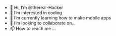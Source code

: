 - 👋 Hi, I’m @thereal-Hacker
- 👀 I’m interested in coding
- 🌱 I’m currently learning how to make mobile apps
- 💞️ I’m looking to collaborate on...
- 📫 How to reach me ...

<!---
thereal-Hacker/thereal-Hacker is a ✨ special ✨ repository because its `README.md` (this file) appears on your GitHub profile.
You can click the Preview link to take a look at your changes.
--->
